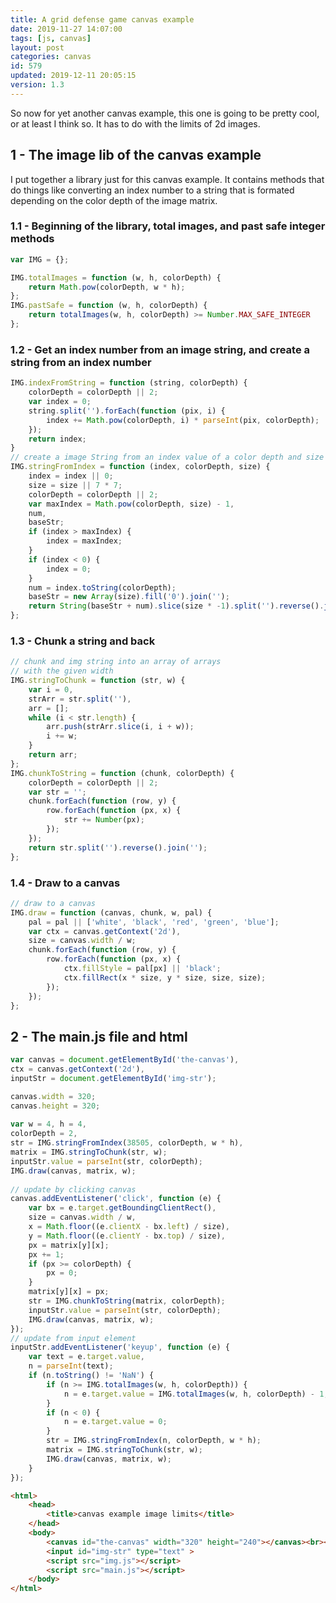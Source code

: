 ```yaml
---
title: A grid defense game canvas example
date: 2019-11-27 14:07:00
tags: [js, canvas]
layout: post
categories: canvas
id: 579
updated: 2019-12-11 20:05:15
version: 1.3
---
```


So now for yet another canvas example, this one is going to be pretty cool, or at least I think so. It has to do with the limits of 2d images.

<!-- more -->


## 1 - The image lib of the canvas example

I put together a library just for this canvas example. It contains methods that do things like converting an index number to a string that is formated depending on the color depth of the image matrix.

### 1.1 - Beginning of the library, total images, and past safe integer methods

```js
var IMG = {};

IMG.totalImages = function (w, h, colorDepth) {
    return Math.pow(colorDepth, w * h);
};
IMG.pastSafe = function (w, h, colorDepth) {
    return totalImages(w, h, colorDepth) >= Number.MAX_SAFE_INTEGER
};
```

### 1.2 - Get an index number from an image string, and create a string from an index number

```js
IMG.indexFromString = function (string, colorDepth) {
    colorDepth = colorDepth || 2;
    var index = 0;
    string.split('').forEach(function (pix, i) {
        index += Math.pow(colorDepth, i) * parseInt(pix, colorDepth);
    });
    return index;
}
// create a image String from an index value of a color depth and size
IMG.stringFromIndex = function (index, colorDepth, size) {
    index = index || 0;
    size = size || 7 * 7;
    colorDepth = colorDepth || 2;
    var maxIndex = Math.pow(colorDepth, size) - 1,
    num,
    baseStr;
    if (index > maxIndex) {
        index = maxIndex;
    }
    if (index < 0) {
        index = 0;
    }
    num = index.toString(colorDepth);
    baseStr = new Array(size).fill('0').join('');
    return String(baseStr + num).slice(size * -1).split('').reverse().join('');
};
```

### 1.3 - Chunk a string and back

```js
// chunk and img string into an array of arrays
// with the given width
IMG.stringToChunk = function (str, w) {
    var i = 0,
    strArr = str.split(''),
    arr = [];
    while (i < str.length) {
        arr.push(strArr.slice(i, i + w));
        i += w;
    }
    return arr;
};
IMG.chunkToString = function (chunk, colorDepth) {
    colorDepth = colorDepth || 2;
    var str = '';
    chunk.forEach(function (row, y) {
        row.forEach(function (px, x) {
            str += Number(px);
        });
    });
    return str.split('').reverse().join('');
};
```

### 1.4 - Draw to a canvas

```js
// draw to a canvas
IMG.draw = function (canvas, chunk, w, pal) {
    pal = pal || ['white', 'black', 'red', 'green', 'blue'];
    var ctx = canvas.getContext('2d'),
    size = canvas.width / w;
    chunk.forEach(function (row, y) {
        row.forEach(function (px, x) {
            ctx.fillStyle = pal[px] || 'black';
            ctx.fillRect(x * size, y * size, size, size);
        });
    });
};
```

## 2 - The main.js file and html

```js
var canvas = document.getElementById('the-canvas'),
ctx = canvas.getContext('2d'),
inputStr = document.getElementById('img-str');

canvas.width = 320;
canvas.height = 320;
 
var w = 4, h = 4,
colorDepth = 2,
str = IMG.stringFromIndex(38505, colorDepth, w * h),
matrix = IMG.stringToChunk(str, w);
inputStr.value = parseInt(str, colorDepth);
IMG.draw(canvas, matrix, w);
 
// update by clicking canvas
canvas.addEventListener('click', function (e) {
    var bx = e.target.getBoundingClientRect(),
    size = canvas.width / w,
    x = Math.floor((e.clientX - bx.left) / size),
    y = Math.floor((e.clientY - bx.top) / size),
    px = matrix[y][x];
    px += 1;
    if (px >= colorDepth) {
        px = 0;
    }
    matrix[y][x] = px;
    str = IMG.chunkToString(matrix, colorDepth);
    inputStr.value = parseInt(str, colorDepth);
    IMG.draw(canvas, matrix, w);
});
// update from input element
inputStr.addEventListener('keyup', function (e) {
    var text = e.target.value,
    n = parseInt(text);
    if (n.toString() != 'NaN') {
        if (n >= IMG.totalImages(w, h, colorDepth)) {
            n = e.target.value = IMG.totalImages(w, h, colorDepth) - 1;
        }
        if (n < 0) {
            n = e.target.value = 0;
        }
        str = IMG.stringFromIndex(n, colorDepth, w * h);
        matrix = IMG.stringToChunk(str, w);
        IMG.draw(canvas, matrix, w);
    }
});
```

```html
<html>
    <head>
        <title>canvas example image limits</title>
    </head>
    <body>
        <canvas id="the-canvas" width="320" height="240"></canvas><br><br>
        <input id="img-str" type="text" >
        <script src="img.js"></script>
        <script src="main.js"></script>
    </body>
</html>
```